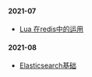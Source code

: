 #### 2021-07

- [Lua 在redis中的运用](./lua_redis.md)



#### 2021-08

- [Elasticsearch基础](./elasticsearch.md)

